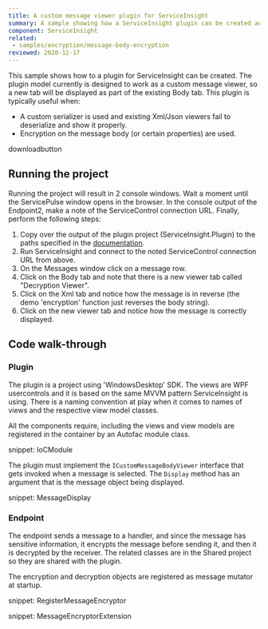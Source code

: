 ```yaml
---
title: A custom message viewer plugin for ServiceInsight
summary: A sample showing how a ServiceInsight plugin can be created and used to custom format the displayed messages.
component: ServiceInsight
related:
 - samples/encryption/message-body-encryption
reviewed: 2020-12-17
---
```


This sample shows how to a plugin for ServiceInsight can be created. The plugin model currently is designed to work as a custom message viewer, so a new tab will be displayed as part of the existing Body tab. This plugin is typically useful when:

- A custom serializer is used and existing Xml/Json viewers fail to deserialize and show it properly.
- Encryption on the message body (or certain properties) are used.

downloadbutton

## Running the project

Running the project will result in 2 console windows. Wait a moment until the ServicePulse window opens in the browser. In the console output of the Endpoint2, make a note of the ServiceControl connection URL. Finally, perform the following steps:

1. Copy over the output of the plugin project (ServiceInsight.Plugin) to the paths specified in the [documentation](/serviceinsight/custom-message-viewers.md#plugin-installation).
2. Run ServiceInsight and connect to the noted ServiceControl connection URL from above.
3. On the Messages window click on a message row.
4. Click on the Body tab and note that there is a new viewer tab called "Decryption Viewer".
5. Click on the Xml tab and notice how the message is in reverse (the demo 'encryption' function just reverses the body string).
6. Click on the new viewer tab and notice how the message is correctly displayed.

## Code walk-through 


### Plugin

The plugin is a project using 'WindowsDesktop' SDK. The views are WPF usercontrols and it is based on the same MVVM pattern ServiceInsight is using. There is a naming convention at play when it comes to names of views and the respective view model classes.

All the components require, including the views and view models are registered in the container by an Autofac module class.
	
snippet: IoCModule

The plugin must implement the `ICustomMessageBodyViewer` interface that gets invoked when a message is selected. The `Display` method has an argument that is the message object being displayed.

snippet: MessageDisplay

### Endpoint

The endpoint sends a message to a handler, and since the message has sensitive information, it encrypts the message before sending it, and then it is decrypted by the receiver. The related classes are in the Shared project so they are shared with the plugin.

The encryption and decryption objects are registered as message mutator at startup.
 
snippet: RegisterMessageEncryptor

snippet: MessageEncryptorExtension
